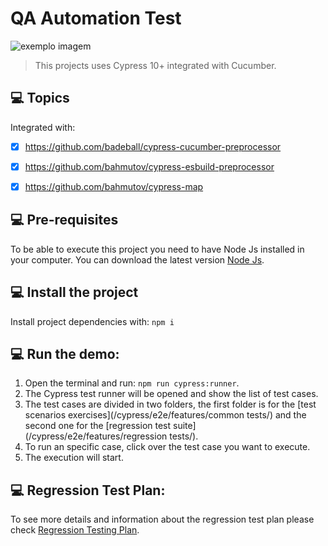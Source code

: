 # QA Automation Test 

<img src="https://media-exp1.licdn.com/dms/image/C4E0BAQF1dg2KtKFdPg/company-logo_200_200/0/1626295436859?e=2159024400&v=beta&t=Ib_T9PXXQxkHRKnj3Oe65EKuR6EAh01IgAA6IGvU0FY" alt="exemplo imagem">

> This projects uses Cypress 10+ integrated with Cucumber.



## 💻 Topics

Integrated with:
- [x] https://github.com/badeball/cypress-cucumber-preprocessor
- [x] https://github.com/bahmutov/cypress-esbuild-preprocessor
- [x] https://github.com/bahmutov/cypress-map



## 💻 Pre-requisites

To be able to execute this project you need to have Node Js installed in your computer. You can download the latest version [Node Js](https://nodejs.org/es/download/).



## 💻 Install the project

Install project dependencies with: `npm i`



## 💻 Run the demo: 
1. Open the terminal and run: `npm run cypress:runner`.
2. The Cypress test runner will be opened and show the list of test cases.
3. The test cases are divided in two folders, the first folder is for the [test scenarios exercises](/cypress/e2e/features/common tests/) and the second one for the [regression test suite](/cypress/e2e/features/regression tests/). 
4. To run an specific case, click over the test case you want to execute.
5. The execution will start.


## 💻 Regression Test Plan: 
To see more details and information about the regression test plan please check [Regression Testing Plan](/Regression%20Testing%20Plan.pdf). 


